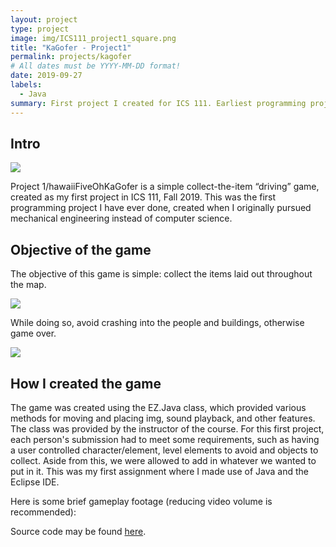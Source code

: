 ```yaml
---
layout: project
type: project
image: img/ICS111_project1_square.png
title: "KaGofer - Project1"
permalink: projects/kagofer
# All dates must be YYYY-MM-DD format!
date: 2019-09-27
labels:
  - Java
summary: First project I created for ICS 111. Earliest programming project I made.
---
```


## Intro

<img class="img-fluid" src="{{ site.baseurl }}/img/ICS111_project1_screenshot1.png">

Project 1/hawaiiFiveOhKaGofer is a simple collect-the-item “driving” game, created as my first project in ICS 111, Fall 2019. This was the first programming project I have ever done, created when I originally pursued mechanical engineering instead of computer science.

## Objective of the game

The objective of this game is simple: collect the items laid out throughout the map.

<img class="img-fluid" src="{{ site.baseurl }}/img/ICS111_project1_screenshot2.png">

While doing so, avoid crashing into the people and buildings, otherwise game over.

<img class="img-fluid" src="{{ site.baseurl }}/img/ICS111_project1_screenshot3.png">

## How I created the game

The game was created using the EZ.Java class, which provided various methods for moving and placing img, sound playback, and other features. The class was provided by the instructor of the course. For this first project, each person's submission had to meet some requirements, such as having a user controlled character/element, level elements to avoid and objects to collect. Aside from this, we were allowed to add in whatever we wanted to put in it. This was my first assignment where I made use of Java and the Eclipse IDE. 

Here is some brief gameplay footage (reducing video volume is recommended):

<div class="ui embed" data-source="youtube" data-id="Q6qIZSRn_GM" >
</div>




Source code may be found [here](https://github.com/msumaylo/ICS111F19-hawaiiFiveOhKaGofer).

